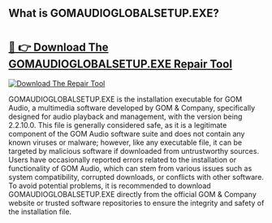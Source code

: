 ## What is GOMAUDIOGLOBALSETUP.EXE? 

# <h2><a href="https://exedetect.com/download.php?GOMAUDIOGLOBALSETUP.EXE">🔗 👉 Download The GOMAUDIOGLOBALSETUP.EXE Repair Tool</a></h2>

[![Download The Repair Tool](https://exedetect.com/download-button.jpg)](https://exedetect.com/download.php?GOMAUDIOGLOBALSETUP.EXE)

GOMAUDIOGLOBALSETUP.EXE is the installation executable for GOM Audio, a multimedia software developed by GOM & Company, specifically designed for audio playback and management, with the version being 2.2.10.0. This file is generally considered safe, as it is a legitimate component of the GOM Audio software suite and does not contain any known viruses or malware; however, like any executable file, it can be targeted by malicious software if downloaded from untrustworthy sources. Users have occasionally reported errors related to the installation or functionality of GOM Audio, which can stem from various issues such as system compatibility, corrupted downloads, or conflicts with other software. To avoid potential problems, it is recommended to download GOMAUDIOGLOBALSETUP.EXE directly from the official GOM & Company website or trusted software repositories to ensure the integrity and safety of the installation file.